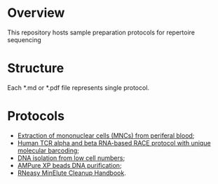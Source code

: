 # Overview

This repository hosts sample preparation protocols for repertoire sequencing

# Structure

Each *.md or *.pdf file represents single protocol.

# Protocols

* [Extraction of mononuclear cells (MNCs) from periferal blood](https://github.com/repseqio/protocols/blob/master/MNCs%20extraction%20using%20SepMate%E2%84%A2%20(Stemcell)%20tubes.md#extraction-of-mononuclear-cells-mncs-from-periferal-blood);
* [Human TCR alpha and beta RNA-based RACE protocol with unique molecular barcoding](https://github.com/repseqio/protocols/blob/master/Human%20TCR%20alpha%20and%20beta%20RNA-based%20RACE%20protocol.md#human-tcr-alpha-and-beta-rna-based-race-protocol-with-unique-molecular-barcoding);
* [DNA isolation from low cell numbers](https://github.com/repseqio/protocols/blob/master/DNA%20isolation%20from%20low%20cell%20numbers.md#dna-isolation-from-low-cell-numbers);
* [AMPure XP beads DNA purification](https://github.com/repseqio/protocols/blob/master/AMPure%20beads%20purification%20protocol.md#ampure-xp-beads-dna-purification);
* [RNeasy MinElute Cleanup Handbook](https://github.com/repseqio/protocols/blob/master/EN-RNeasy-MinElute-Cleanup-Handbook.pdf).
